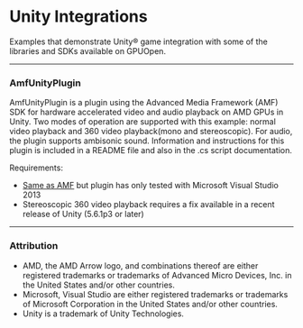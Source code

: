 # Unity Integrations
Examples that demonstrate Unity&reg; game integration with some of the libraries and SDKs available on GPUOpen.

---

### AmfUnityPlugin
AmfUnityPlugin is a plugin using the Advanced Media Framework (AMF) SDK for hardware accelerated video and audio playback on AMD GPUs in Unity. Two modes of operation are supported with this example: normal video playback and 360 video playback(mono and stereoscopic).  For audio, the plugin supports ambisonic sound. Information and instructions for this plugin is included in a README file and also in the .cs script documentation.

Requirements:
* [Same as AMF](https://github.com/GPGPU-Desigh-Agents/AMF) but plugin has only tested with Microsoft Visual Studio 2013
* Stereoscopic 360 video playback requires a fix available in a recent release of Unity (5.6.1p3 or later)

---

### Attribution
- AMD, the AMD Arrow logo, and combinations thereof are either registered trademarks or trademarks of Advanced Micro Devices, Inc. in the United States and/or other countries.
- Microsoft, Visual Studio are either registered trademarks or trademarks of Microsoft Corporation in the United States and/or other countries.
- Unity is a trademark of Unity Technologies.
